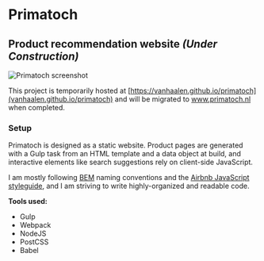 # Primatoch
## Product recommendation website _(Under Construction)_

![Primatoch screenshot](https://vanhaalen.github.io/filehost/primatoch-screenshot.png?raw=true)

This project is temporarily hosted at [https://vanhaalen.github.io/primatoch](vanhaalen.github.io/primatoch) and will be migrated to www.primatoch.nl when completed.

### Setup

Primatoch is designed as a static website. Product pages are generated with a Gulp task from an HTML template
and a data object at build, and interactive elements like search suggestions rely on client-side JavaScript. 

I am mostly following [BEM](http://getbem.com/) naming conventions and the [Airbnb JavaScript styleguide](https://github.com/airbnb/javascript), and I am striving to write highly-organized and readable code.

**Tools used:**
* Gulp
* Webpack
* NodeJS
* PostCSS
* Babel
